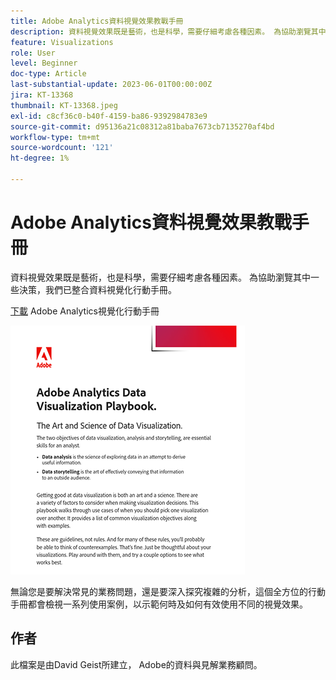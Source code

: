 ```yaml
---
title: Adobe Analytics資料視覺效果教戰手冊
description: 資料視覺效果既是藝術，也是科學，需要仔細考慮各種因素。 為協助瀏覽其中一些決策，我們已整合資料視覺化行動手冊。
feature: Visualizations
role: User
level: Beginner
doc-type: Article
last-substantial-update: 2023-06-01T00:00:00Z
jira: KT-13368
thumbnail: KT-13368.jpeg
exl-id: c8cf36c0-b40f-4159-ba86-9392984783e9
source-git-commit: d95136a21c08312a81baba7673cb7135270af4bd
workflow-type: tm+mt
source-wordcount: '121'
ht-degree: 1%

---
```


# Adobe Analytics資料視覺效果教戰手冊

資料視覺效果既是藝術，也是科學，需要仔細考慮各種因素。 為協助瀏覽其中一些決策，我們已整合資料視覺化行動手冊。


[下載](assets/adobe-analytics-data-visualization-playbook.pdf) Adobe Analytics視覺化行動手冊

[![Playbook](assets/data-visualization-playbook-image.png)](assets/adobe-analytics-data-visualization-playbook.pdf)

無論您是要解決常見的業務問題，還是要深入探究複雜的分析，這個全方位的行動手冊都會檢視一系列使用案例，以示範何時及如何有效使用不同的視覺效果。

## 作者

此檔案是由David Geist所建立，
Adobe的資料與見解業務顧問。
